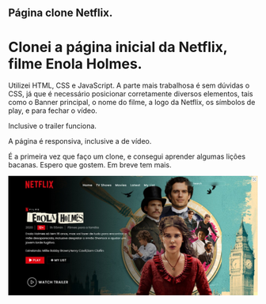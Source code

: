 ## Página clone Netflix.

# Clonei a página inicial da Netflix, filme Enola Holmes.

Utilizei HTML, CSS e JavaScript.
A parte mais trabalhosa é sem dúvidas o CSS, já que é necessário posicionar corretamente diversos elementos, tais como o Banner principal, o nome do filme, a logo da Netflix, os símbolos de play, e para fechar o vídeo.

Inclusive o trailer funciona.

A página é responsiva, inclusive a de vídeo.

É a primeira vez que faço um clone, e consegui aprender algumas lições bacanas. Espero que gostem.
Em breve tem mais. 

![page pronta](/netflix-landing/assets/WhatsApp%20Image%202022-10-02%20at%2013.56.33.jpeg)